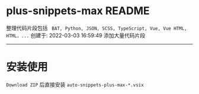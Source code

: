 # plus-snippets-max README

整理代码片段包括 ` BAT, Python, JSON, SCSS, TypeScript, Vue, Vue HTML, HTML，...`
创建于: 2022-03-03 16:59:49
添加大量代码片段

---

# 安装使用

`Download ZIP` 后直接安装 `auto-snippets-plus-max-*.vsix`
